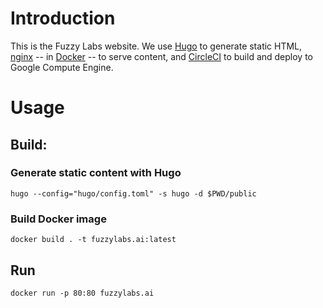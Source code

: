 # Introduction

This is the Fuzzy Labs website. We use [Hugo](https://gohugo.io) to generate static HTML, [nginx](http://nginx.org/) -- in [Docker](https://www.docker.com) -- to serve content, and [CircleCI](https://circleci.com) to build and deploy to Google Compute Engine.

# Usage

## Build:

### Generate static content with Hugo

```
hugo --config="hugo/config.toml" -s hugo -d $PWD/public
```

### Build Docker image

```
docker build . -t fuzzylabs.ai:latest
```

## Run

```
docker run -p 80:80 fuzzylabs.ai
```
